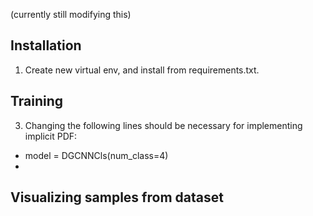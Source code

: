 (currently still modifying this)

## Installation
1. Create new virtual env, and install from requirements.txt.

## Training

3. Changing the following lines should be necessary for implementing implicit PDF:
- model = DGCNNCls(num_class=4)
- 

## Visualizing samples from dataset
